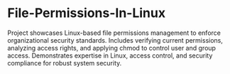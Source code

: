 # File-Permissions-In-Linux
Project showcases Linux-based file permissions management to enforce organizational security standards. Includes verifying current permissions, analyzing access rights, and applying chmod to control user and group access. Demonstrates expertise in Linux, access control, and security compliance for robust system security.
